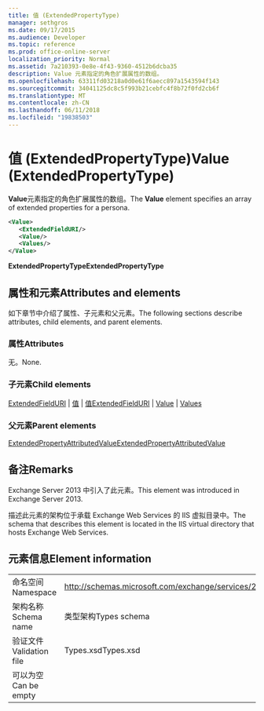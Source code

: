 ```yaml
---
title: 值 (ExtendedPropertyType)
manager: sethgros
ms.date: 09/17/2015
ms.audience: Developer
ms.topic: reference
ms.prod: office-online-server
localization_priority: Normal
ms.assetid: 7a210393-0e8e-4f43-9360-4512b6dcba35
description: Value 元素指定的角色扩展属性的数组。
ms.openlocfilehash: 63311fd03218a0d0e61f6aecc897a1543594f143
ms.sourcegitcommit: 34041125dc8c5f993b21cebfc4f8b72f0fd2cb6f
ms.translationtype: MT
ms.contentlocale: zh-CN
ms.lasthandoff: 06/11/2018
ms.locfileid: "19838503"
---
```

# <a name="value-extendedpropertytype"></a><span data-ttu-id="5e9d0-103">值 (ExtendedPropertyType)</span><span class="sxs-lookup"><span data-stu-id="5e9d0-103">Value (ExtendedPropertyType)</span></span>

<span data-ttu-id="5e9d0-104">**Value**元素指定的角色扩展属性的数组。</span><span class="sxs-lookup"><span data-stu-id="5e9d0-104">The **Value** element specifies an array of extended properties for a persona.</span></span> 
  
```XML
<Value>
   <ExtendedFieldURI/>
   <Value/>
   <Values/>
</Value>
```

<span data-ttu-id="5e9d0-105">**ExtendedPropertyType**</span><span class="sxs-lookup"><span data-stu-id="5e9d0-105">**ExtendedPropertyType**</span></span>

## <a name="attributes-and-elements"></a><span data-ttu-id="5e9d0-106">属性和元素</span><span class="sxs-lookup"><span data-stu-id="5e9d0-106">Attributes and elements</span></span>

<span data-ttu-id="5e9d0-107">如下章节中介绍了属性、子元素和父元素。</span><span class="sxs-lookup"><span data-stu-id="5e9d0-107">The following sections describe attributes, child elements, and parent elements.</span></span>
  
### <a name="attributes"></a><span data-ttu-id="5e9d0-108">属性</span><span class="sxs-lookup"><span data-stu-id="5e9d0-108">Attributes</span></span>

<span data-ttu-id="5e9d0-109">无。</span><span class="sxs-lookup"><span data-stu-id="5e9d0-109">None.</span></span>
  
### <a name="child-elements"></a><span data-ttu-id="5e9d0-110">子元素</span><span class="sxs-lookup"><span data-stu-id="5e9d0-110">Child elements</span></span>

<span data-ttu-id="5e9d0-111">[ExtendedFieldURI](extendedfielduri.md) | [值](value.md) | [值](values.md)</span><span class="sxs-lookup"><span data-stu-id="5e9d0-111">[ExtendedFieldURI](extendedfielduri.md) | [Value](value.md) | [Values](values.md)</span></span>
  
### <a name="parent-elements"></a><span data-ttu-id="5e9d0-112">父元素</span><span class="sxs-lookup"><span data-stu-id="5e9d0-112">Parent elements</span></span>

[<span data-ttu-id="5e9d0-113">ExtendedPropertyAttributedValue</span><span class="sxs-lookup"><span data-stu-id="5e9d0-113">ExtendedPropertyAttributedValue</span></span>](extendedpropertyattributedvalue.md)
  
## <a name="remarks"></a><span data-ttu-id="5e9d0-114">备注</span><span class="sxs-lookup"><span data-stu-id="5e9d0-114">Remarks</span></span>

<span data-ttu-id="5e9d0-115">Exchange Server 2013 中引入了此元素。</span><span class="sxs-lookup"><span data-stu-id="5e9d0-115">This element was introduced in Exchange Server 2013.</span></span>
  
<span data-ttu-id="5e9d0-116">描述此元素的架构位于承载 Exchange Web Services 的 IIS 虚拟目录中。</span><span class="sxs-lookup"><span data-stu-id="5e9d0-116">The schema that describes this element is located in the IIS virtual directory that hosts Exchange Web Services.</span></span>
  
## <a name="element-information"></a><span data-ttu-id="5e9d0-117">元素信息</span><span class="sxs-lookup"><span data-stu-id="5e9d0-117">Element information</span></span>

|||
|:-----|:-----|
|<span data-ttu-id="5e9d0-118">命名空间</span><span class="sxs-lookup"><span data-stu-id="5e9d0-118">Namespace</span></span>  <br/> |http://schemas.microsoft.com/exchange/services/2006/types  <br/> |
|<span data-ttu-id="5e9d0-119">架构名称</span><span class="sxs-lookup"><span data-stu-id="5e9d0-119">Schema name</span></span>  <br/> |<span data-ttu-id="5e9d0-120">类型架构</span><span class="sxs-lookup"><span data-stu-id="5e9d0-120">Types schema</span></span>  <br/> |
|<span data-ttu-id="5e9d0-121">验证文件</span><span class="sxs-lookup"><span data-stu-id="5e9d0-121">Validation file</span></span>  <br/> |<span data-ttu-id="5e9d0-122">Types.xsd</span><span class="sxs-lookup"><span data-stu-id="5e9d0-122">Types.xsd</span></span>  <br/> |
|<span data-ttu-id="5e9d0-123">可以为空</span><span class="sxs-lookup"><span data-stu-id="5e9d0-123">Can be empty</span></span>  <br/> ||
   

